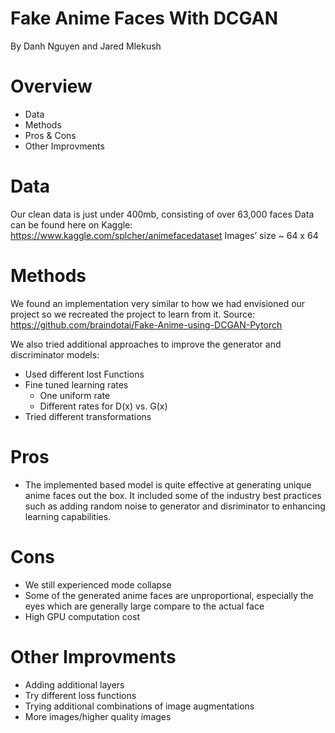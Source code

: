 # Fake Anime Faces With DCGAN
By Danh Nguyen and Jared Mlekush

# Overview
- Data
- Methods
- Pros & Cons
- Other Improvments

# Data 
Our clean data is just under 400mb, consisting of over 63,000 faces
Data can be found here on Kaggle: https://www.kaggle.com/splcher/animefacedataset
Images’ size ~ 64 x 64 

# Methods
We found an implementation very similar to how we had envisioned our project so we recreated the project to learn from it. Source: https://github.com/braindotai/Fake-Anime-using-DCGAN-Pytorch

We also tried additional approaches to improve the generator and discriminator models:
- Used different lost Functions
- Fine tuned learning rates
    - One uniform rate
    - Different rates for D(x) vs. G(x)
- Tried different transformations

# Pros
- The implemented based model is quite effective at generating unique anime faces out the box. It included some of the industry best practices such as adding random noise to generator and disriminator to enhancing learning capabilities. 

# Cons
- We still experienced mode collapse
- Some of the generated anime faces are unproportional, especially the eyes which are generally large compare to the actual face
- High GPU computation cost

# Other Improvments
- Adding additional layers
- Try different loss functions
- Trying additional combinations of image augmentations 
- More images/higher quality images



